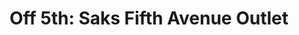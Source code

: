 ---
title: "Off 5th: Saks Fifth Avenue Outlet"
url: /ellenton/off-5th-saks-fifth-avenue-outlet/
shop: Kleidung
---